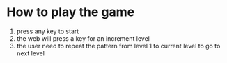 # How to play the game

1. press any key to start
2. the web will press a key for an increment level
3. the user need to repeat the pattern from level 1 to current level
    to go to next level